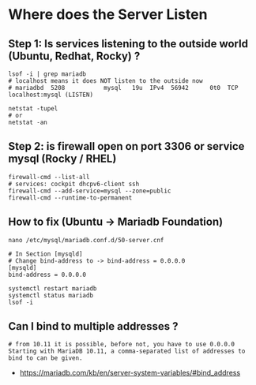 # Where does the Server Listen 

## Step 1: Is services listening to the outside world (Ubuntu, Redhat, Rocky) ? 

```
lsof -i | grep mariadb
# localhost means it does NOT listen to the outside now 
# mariadbd  5208           mysql   19u  IPv4  56942      0t0  TCP localhost:mysql (LISTEN)

netstat -tupel 
# or 
netstat -an 

```

## Step 2: is firewall open on port 3306 or service mysql (Rocky / RHEL) 

```
firewall-cmd --list-all
# services: cockpit dhcpv6-client ssh
firewall-cmd --add-service=mysql --zone=public
firewall-cmd --runtime-to-permanent 

```


## How to fix (Ubuntu -> Mariadb Foundation) 

```
nano /etc/mysql/mariadb.conf.d/50-server.cnf
```

```
# In Section [mysqld] 
# Change bind-address to -> bind-address = 0.0.0.0
[mysqld]
bind-address = 0.0.0.0
```

```
systemctl restart mariadb
systemctl status mariadb
lsof -i 
```

## Can I bind to multiple addresses  ?

```
# from 10.11 it is possible, before not, you have to use 0.0.0.0
Starting with MariaDB 10.11, a comma-separated list of addresses to bind to can be given.
```

 * https://mariadb.com/kb/en/server-system-variables/#bind_address

